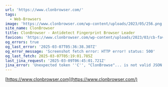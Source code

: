 ```yaml
---
url: 'https://www.clonbrowser.com/'
tags:
  - Web-Browsers
image: 'https://www.clonbrowser.com/wp-content/uploads/2023/05/256.png'
site_name: ClonBrowser
title: ClonBrowser - Antidetect Fingerprint Browser Leader
favicon: 'https://www.clonbrowser.com/wp-content/uploads/2023/03/cb-favicon.ico'
og_errors: true
og_last_error: '2025-03-07T05:36:38.307Z'
og_error_message: 'Screenshot fetch error: HTTP error! status: 500'
og_last_fetch: 2025-03-07T05:19:01.785Z
last_jina_request: '2025-03-09T06:45:01.721Z'
jina_error: 'Unexpected token ''C'', "ClonBrowse"... is not valid JSON'
---
```


[https://www.clonbrowser.com](https://www.clonbrowser.com/)
